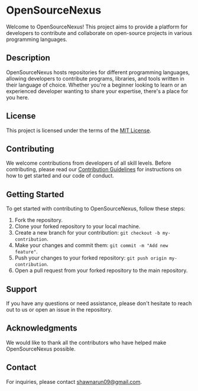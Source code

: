 # OpenSourceNexus

Welcome to OpenSourceNexus! This project aims to provide a platform for developers to contribute and collaborate on open-source projects in various programming languages.

## Description

OpenSourceNexus hosts repositories for different programming languages, allowing developers to contribute programs, libraries, and tools written in their language of choice. Whether you're a beginner looking to learn or an experienced developer wanting to share your expertise, there's a place for you here.

## License

This project is licensed under the terms of the [MIT License](LICENSE).

## Contributing

We welcome contributions from developers of all skill levels. Before contributing, please read our [Contribution Guidelines](CONTRIBUTING.md) for instructions on how to get started and our code of conduct.

## Getting Started

To get started with contributing to OpenSourceNexus, follow these steps:

1. Fork the repository.
2. Clone your forked repository to your local machine.
3. Create a new branch for your contribution: `git checkout -b my-contribution`.
4. Make your changes and commit them: `git commit -m "Add new feature"`.
5. Push your changes to your forked repository: `git push origin my-contribution`.
6. Open a pull request from your forked repository to the main repository.

## Support

If you have any questions or need assistance, please don't hesitate to reach out to us or open an issue in the repository.

## Acknowledgments

We would like to thank all the contributors who have helped make OpenSourceNexus possible.

## Contact

For inquiries, please contact shawnarun09@gmail.com.

